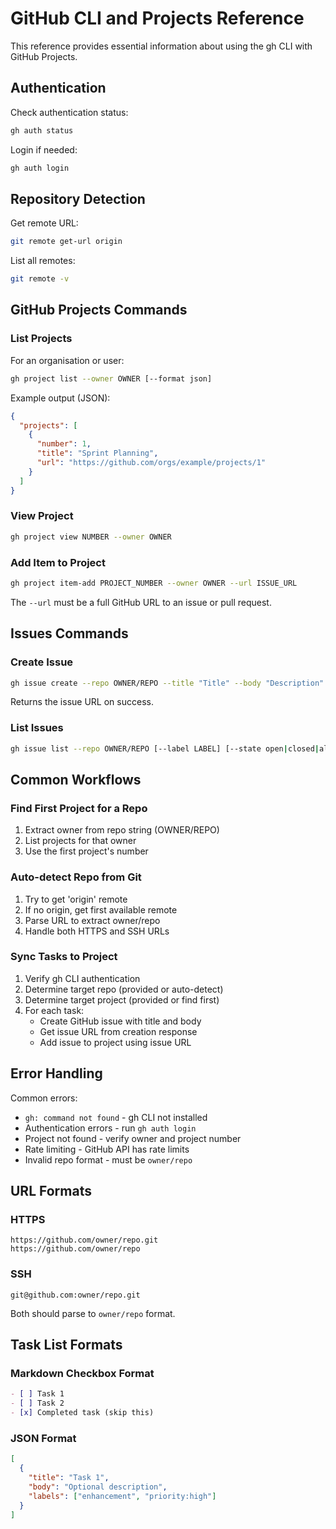 # GitHub CLI and Projects Reference

This reference provides essential information about using the gh CLI with GitHub Projects.

## Authentication

Check authentication status:
```bash
gh auth status
```

Login if needed:
```bash
gh auth login
```

## Repository Detection

Get remote URL:
```bash
git remote get-url origin
```

List all remotes:
```bash
git remote -v
```

## GitHub Projects Commands

### List Projects

For an organisation or user:
```bash
gh project list --owner OWNER [--format json]
```

Example output (JSON):
```json
{
  "projects": [
    {
      "number": 1,
      "title": "Sprint Planning",
      "url": "https://github.com/orgs/example/projects/1"
    }
  ]
}
```

### View Project

```bash
gh project view NUMBER --owner OWNER
```

### Add Item to Project

```bash
gh project item-add PROJECT_NUMBER --owner OWNER --url ISSUE_URL
```

The `--url` must be a full GitHub URL to an issue or pull request.

## Issues Commands

### Create Issue

```bash
gh issue create --repo OWNER/REPO --title "Title" --body "Description" [--label label1,label2]
```

Returns the issue URL on success.

### List Issues

```bash
gh issue list --repo OWNER/REPO [--label LABEL] [--state open|closed|all]
```

## Common Workflows

### Find First Project for a Repo

1. Extract owner from repo string (OWNER/REPO)
2. List projects for that owner
3. Use the first project's number

### Auto-detect Repo from Git

1. Try to get 'origin' remote
2. If no origin, get first available remote
3. Parse URL to extract owner/repo
4. Handle both HTTPS and SSH URLs

### Sync Tasks to Project

1. Verify gh CLI authentication
2. Determine target repo (provided or auto-detect)
3. Determine target project (provided or find first)
4. For each task:
   - Create GitHub issue with title and body
   - Get issue URL from creation response
   - Add issue to project using issue URL

## Error Handling

Common errors:
- `gh: command not found` - gh CLI not installed
- Authentication errors - run `gh auth login`
- Project not found - verify owner and project number
- Rate limiting - GitHub API has rate limits
- Invalid repo format - must be `owner/repo`

## URL Formats

### HTTPS
```
https://github.com/owner/repo.git
https://github.com/owner/repo
```

### SSH
```
git@github.com:owner/repo.git
```

Both should parse to `owner/repo` format.

## Task List Formats

### Markdown Checkbox Format
```markdown
- [ ] Task 1
- [ ] Task 2
- [x] Completed task (skip this)
```

### JSON Format
```json
[
  {
    "title": "Task 1",
    "body": "Optional description",
    "labels": ["enhancement", "priority:high"]
  }
]
```
